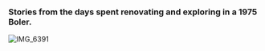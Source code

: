### Stories from the days spent renovating and exploring in a 1975 Boler.

![IMG_6391](https://user-images.githubusercontent.com/84790588/180660567-27c6a470-2b38-499c-9371-c91d2855251b.jpg)
